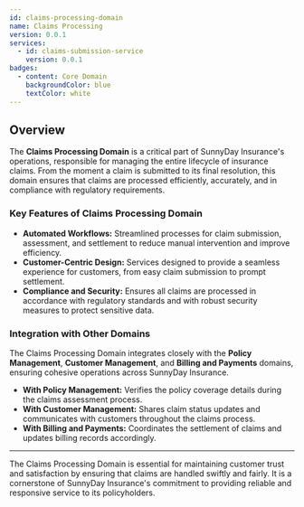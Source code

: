 ```yaml
---
id: claims-processing-domain
name: Claims Processing
version: 0.0.1
services:
  - id: claims-submission-service
    version: 0.0.1
badges:
  - content: Core Domain
    backgroundColor: blue
    textColor: white
---
```


## Overview

The **Claims Processing Domain** is a critical part of SunnyDay Insurance's operations, responsible for managing the entire lifecycle of insurance claims. From the moment a claim is submitted to its final resolution, this domain ensures that claims are processed efficiently, accurately, and in compliance with regulatory requirements.

<NodeGraph />

### Key Features of Claims Processing Domain

- **Automated Workflows:** Streamlined processes for claim submission, assessment, and settlement to reduce manual intervention and improve efficiency.
- **Customer-Centric Design:** Services designed to provide a seamless experience for customers, from easy claim submission to prompt settlement.
- **Compliance and Security:** Ensures all claims are processed in accordance with regulatory standards and with robust security measures to protect sensitive data.

### Integration with Other Domains

The Claims Processing Domain integrates closely with the **Policy Management**, **Customer Management**, and **Billing and Payments** domains, ensuring cohesive operations across SunnyDay Insurance.

- **With Policy Management:** Verifies the policy coverage details during the claims assessment process.
- **With Customer Management:** Shares claim status updates and communicates with customers throughout the claims process.
- **With Billing and Payments:** Coordinates the settlement of claims and updates billing records accordingly.

---

The Claims Processing Domain is essential for maintaining customer trust and satisfaction by ensuring that claims are handled swiftly and fairly. It is a cornerstone of SunnyDay Insurance's commitment to providing reliable and responsive service to its policyholders.
